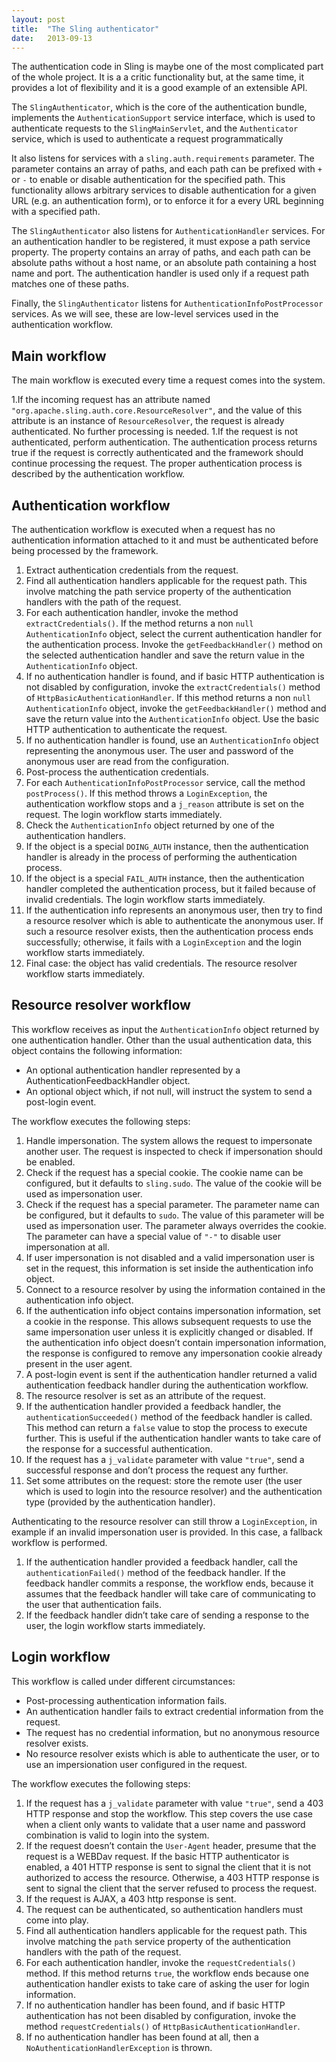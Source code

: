 ```yaml
---
layout: post
title:  "The Sling authenticator"
date:   2013-09-13
---
```


The authentication code in Sling is maybe one of the most complicated part of the whole project. It is a a critic functionality but, at the same time, it provides a lot of flexibility and it is a good example of an extensible API.

The `SlingAuthenticator`, which is the core of the authentication bundle, implements the `AuthenticationSupport` service interface, which is used to authenticate requests to the `SlingMainServlet`, and the `Authenticator` service, which is used to authenticate a request programmatically

It also listens for services with a `sling.auth.requirements` parameter. The parameter contains an array of paths, and each path can be prefixed with `+` or `-` to enable or disable authentication for the specified path. This functionality allows arbitrary services to disable authentication for a given URL (e.g. an authentication form), or to enforce it for a every URL beginning with a specified path.

The `SlingAuthenticator` also listens for `AuthenticationHandler` services. For an authentication handler to be registered, it must expose a path service property. The property contains an array of paths, and each path can be absolute paths without a host name, or an absolute path containing a host name and port. The authentication handler is used only if a request path matches one of these paths.

Finally, the `SlingAuthenticator` listens for `AuthenticationInfoPostProcessor` services. As we will see, these are low-level services used in the authentication workflow.

## Main workflow

The main workflow is executed every time a request comes into the system.

1.If the incoming request has an attribute named `"org.apache.sling.auth.core.ResourceResolver"`, and the value of this attribute is an instance of `ResourceResolver`, the request is already authenticated. No further processing is needed.
1.If the request is not authenticated, perform authentication. The authentication process returns true if the request is correctly authenticated and the framework should continue processing the request. The proper authentication process is described by the authentication workflow.

## Authentication workflow

The authentication workflow is executed when a request has no authentication information attached to it and must be authenticated before being processed by the framework.

1. Extract authentication credentials from the request.
  1. Find all authentication handlers applicable for the request path. This involve matching the path service property of the authentication handlers with the path of the request.
  1. For each authentication handler, invoke the method `extractCredentials()`. If the method returns a non `null` `AuthenticationInfo` object, select the current authentication handler for the authentication process. Invoke the `getFeedbackHandler()` method on the selected authentication handler and save the return value in the `AuthenticationInfo` object.
  1. If no authentication handler is found, and if basic HTTP authentication is not disabled by configuration, invoke the `extractCredentials()` method of `HttpBasicAuthenticationHandler`. If this method returns a non `null` `AuthenticationInfo` object, invoke the `getFeedbackHandler()` method and save the return value into the `AuthenticationInfo` object. Use the basic HTTP authentication to authenticate the request.
  1. If no authentication handler is found, use an `AuthenticationInfo` object representing the anonymous user. The user and password of the anonymous user are read from the configuration.
1. Post-process the authentication credentials.
  1. For each `AuthenticationInfoPostProcessor` service, call the method `postProcess()`. If this method throws a `LoginException`, the authentication workflow stops and a `j_reason` attribute is set on the request. The login workflow starts immediately.
1. Check the `AuthenticationInfo` object returned by one of the authentication handlers.
  1. If the object is a special `DOING_AUTH` instance, then the authentication handler is already in the process of performing the authentication process.
  1. If the object is a special `FAIL_AUTH` instance, then the authentication handler completed the authentication process, but it failed because of invalid credentials. The login workflow starts immediately.
  1. If the authentication info represents an anonymous user, then try to find a resource resolver which is able to authenticate the anonymous user. If such a resource resolver exists, then the authentication process ends successfully; otherwise, it fails with a `LoginException` and the login workflow starts immediately.
  1. Final case: the object has valid credentials. The resource resolver workflow starts immediately.

## Resource resolver workflow

This workflow receives as input the `AuthenticationInfo` object returned by one authentication handler. Other than the usual authentication data, this object contains the following information:

- An optional authentication handler represented by a AuthenticationFeedbackHandler object.
- An optional object which, if not null, will instruct the system to send a post-login event.

The workflow executes the following steps:

1. Handle impersonation. The system allows the request to impersonate another user. The request is inspected to check if impersonation should be enabled.
1. Check if the request has a special cookie. The cookie name can be configured, but it defaults to `sling.sudo`. The value of the cookie will be used as impersonation user.
1. Check if the request has a special parameter. The parameter name can be configured, but it defaults to `sudo`. The value of this parameter will be used as impersonation user. The parameter always overrides the cookie. The parameter can have a special value of `"-"` to disable user impersonation at all.
1. If user impersonation is not disabled and a valid impersonation user is set in the request, this information is set inside the authentication info object.
1. Connect to a resource resolver by using the information contained in the authentication info object.
1. If the authentication info object contains impersonation information, set a cookie in the response. This allows subsequent requests to use the same impersonation user unless it is explicitly changed or disabled. If the authentication info object doesn’t contain impersonation information, the response is configured to remove any impersonation cookie already present in the user agent.
1. A post-login event is sent if the authentication handler returned a valid authentication feedback handler during the authentication workflow.
1. The resource resolver is set as an attribute of the request.
1. If the authentication handler provided a feedback handler, the `authenticationSucceeded()` method of the feedback handler is called. This method can return a `false` value to stop the process to execute further. This is useful if the authentication handler wants to take care of the response for a successful authentication.
1. If the request has a `j_validate` parameter with value `"true"`, send a successful response and don’t process the request any further.
1. Set some attributes on the request: store the remote user (the user which is used to login into the resource resolver) and the authentication type (provided by the authentication handler).

Authenticating to the resource resolver can still throw a `LoginException`, in example if an invalid impersonation user is provided. In this case, a fallback workflow is performed.

1. If the authentication handler provided a feedback handler, call the `authenticationFailed()` method of the feedback handler. If the feedback handler commits a response, the workflow ends, because it assumes that the feedback handler will take care of communicating to the user that authentication fails.
1. If the feedback handler didn’t take care of sending a response to the user, the login workflow starts immediately.

## Login workflow

This workflow is called under different circumstances:

- Post-processing authentication information fails.
- An authentication handler fails to extract credential information from the request.
- The request has no credential information, but no anonymous resource resolver exists.
- No resource resolver exists which is able to authenticate the user, or to use an impersionation user configured in the request.

The workflow executes the following steps:

1. If the request has a `j_validate` parameter with value `"true"`, send a 403 HTTP response and stop the workflow. This step covers the use case when a client only wants to validate that a user name and password combination is valid to login into the system.
1. If the request doesn’t contain the `User-Agent` header, presume that the request is a WEBDav request. If the basic HTTP authenticator is enabled, a 401 HTTP response is sent to signal the client that it is not authorized to access the resource. Otherwise, a 403 HTTP response is sent to signal the client that the server refused to process the request.
1. If the request is AJAX, a 403 http response is sent.
1. The request can be authenticated, so authentication handlers must come into play.
1. Find all authentication handlers applicable for the request path. This involve matching the `path` service property of the authentication handlers with the path of the request.
1. For each authentication handler, invoke the `requestCredentials()` method. If this method returns `true`, the workflow ends because one authentication handler exists to take care of asking the user for login information.
1. If no authentication handler has been found, and if basic HTTP authentication has not been disabled by configuration, invoke the method `requestCredentials()` of `HttpBasicAuthenticationHandler`.
1. If no authentication handler has been found at all, then a `NoAuthenticationHandlerException` is thrown.
